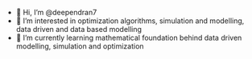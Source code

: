 - 👋 Hi, I’m @deependran7
- 👀 I’m interested in optimization algorithms, simulation and modelling, data driven and data based modelling
- 🌱 I’m currently learning mathematical foundation behind data driven modelling, simulation and optimization

<!---
deependran7/deependran7 is a ✨ special ✨ repository because its `README.md` (this file) appears on your GitHub profile.
You can click the Preview link to take a look at your changes.
--->
